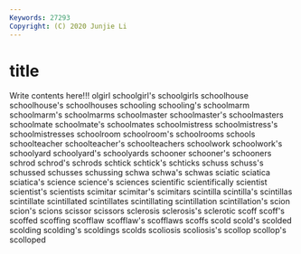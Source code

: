 ```yaml
---
Keywords: 27293
Copyright: (C) 2020 Junjie Li
---
```


# title

Write contents here!!!
olgirl 
schoolgirl's 
schoolgirls 
schoolhouse 
schoolhouse's
schoolhouses 
schooling 
schooling's 
schoolmarm 
schoolmarm's 
schoolmarms 
schoolmaster 
schoolmaster's 
schoolmasters 
schoolmate
schoolmate's 
schoolmates 
schoolmistress 
schoolmistress's 
schoolmistresses 
schoolroom 
schoolroom's 
schoolrooms 
schools 
schoolteacher
schoolteacher's 
schoolteachers 
schoolwork 
schoolwork's 
schoolyard 
schoolyard's 
schoolyards 
schooner 
schooner's 
schooners
schrod 
schrod's 
schrods 
schtick 
schtick's 
schticks 
schuss 
schuss's 
schussed 
schusses
schussing 
schwa 
schwa's 
schwas 
sciatic 
sciatica 
sciatica's 
science 
science's 
sciences
scientific 
scientifically 
scientist 
scientist's 
scientists 
scimitar 
scimitar's 
scimitars 
scintilla 
scintilla's
scintillas 
scintillate 
scintillated 
scintillates 
scintillating 
scintillation 
scintillation's 
scion 
scion's 
scions
scissor 
scissors 
sclerosis 
sclerosis's 
sclerotic 
scoff 
scoff's 
scoffed 
scoffing 
scofflaw
scofflaw's 
scofflaws 
scoffs 
scold 
scold's 
scolded 
scolding 
scolding's 
scoldings 
scolds
scoliosis 
scoliosis's 
scollop 
scollop's 
scolloped 
